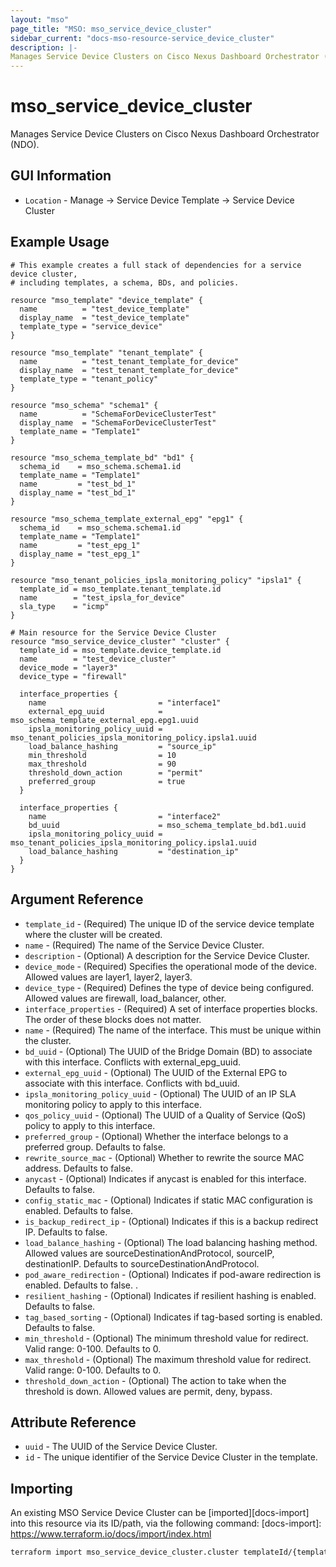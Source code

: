 ```yaml
---
layout: "mso"
page_title: "MSO: mso_service_device_cluster"
sidebar_current: "docs-mso-resource-service_device_cluster"
description: |-
Manages Service Device Clusters on Cisco Nexus Dashboard Orchestrator (NDO)
---
```


# mso_service_device_cluster #

Manages Service Device Clusters on Cisco Nexus Dashboard Orchestrator (NDO).


## GUI Information ##

* `Location` - Manage -> Service Device Template -> Service Device Cluster

## Example Usage ##

```hcl
# This example creates a full stack of dependencies for a service device cluster,
# including templates, a schema, BDs, and policies.

resource "mso_template" "device_template" {
  name          = "test_device_template"
  display_name  = "test_device_template"
  template_type = "service_device"
}

resource "mso_template" "tenant_template" {
  name          = "test_tenant_template_for_device"
  display_name  = "test_tenant_template_for_device"
  template_type = "tenant_policy"
}

resource "mso_schema" "schema1" {
  name          = "SchemaForDeviceClusterTest"
  display_name  = "SchemaForDeviceClusterTest"
  template_name = "Template1"
}

resource "mso_schema_template_bd" "bd1" {
  schema_id    = mso_schema.schema1.id
  template_name = "Template1"
  name         = "test_bd_1"
  display_name = "test_bd_1"
}

resource "mso_schema_template_external_epg" "epg1" {
  schema_id    = mso_schema.schema1.id
  template_name = "Template1"
  name         = "test_epg_1"
  display_name = "test_epg_1"
}

resource "mso_tenant_policies_ipsla_monitoring_policy" "ipsla1" {
  template_id = mso_template.tenant_template.id
  name        = "test_ipsla_for_device"
  sla_type    = "icmp"
}

# Main resource for the Service Device Cluster
resource "mso_service_device_cluster" "cluster" {
  template_id = mso_template.device_template.id
  name        = "test_device_cluster"
  device_mode = "layer3"
  device_type = "firewall"

  interface_properties {
    name                         = "interface1"
    external_epg_uuid            = mso_schema_template_external_epg.epg1.uuid
    ipsla_monitoring_policy_uuid = mso_tenant_policies_ipsla_monitoring_policy.ipsla1.uuid
    load_balance_hashing         = "source_ip"
    min_threshold                = 10
    max_threshold                = 90
    threshold_down_action        = "permit"
    preferred_group              = true
  }

  interface_properties {
    name                         = "interface2"
    bd_uuid                      = mso_schema_template_bd.bd1.uuid
    ipsla_monitoring_policy_uuid = mso_tenant_policies_ipsla_monitoring_policy.ipsla1.uuid
    load_balance_hashing         = "destination_ip"
  }
}
```

## Argument Reference ##

* `template_id` - (Required) The unique ID of the service device template where the cluster will be created.
* `name` - (Required) The name of the Service Device Cluster.
* `description` - (Optional) A description for the Service Device Cluster.
* `device_mode` - (Required) Specifies the operational mode of the device. Allowed values are layer1, layer2, layer3.
* `device_type` - (Required) Defines the type of device being configured. Allowed values are firewall, load_balancer, other.
* `interface_properties` - (Required) A set of interface properties blocks. The order of these blocks does not matter.
* `name` - (Required) The name of the interface. This must be unique within the cluster.
* `bd_uuid` - (Optional) The UUID of the Bridge Domain (BD) to associate with this interface. Conflicts with external_epg_uuid.
* `external_epg_uuid` - (Optional) The UUID of the External EPG to associate with this interface. Conflicts with bd_uuid.
* `ipsla_monitoring_policy_uuid` - (Optional) The UUID of an IP SLA monitoring policy to apply to this interface.
* `qos_policy_uuid` - (Optional) The UUID of a Quality of Service (QoS) policy to apply to this interface.
* `preferred_group` - (Optional) Whether the interface belongs to a preferred group. Defaults to false.
* `rewrite_source_mac` - (Optional) Whether to rewrite the source MAC address. Defaults to false.
* `anycast` - (Optional) Indicates if anycast is enabled for this interface. Defaults to false.
* `config_static_mac` - (Optional) Indicates if static MAC configuration is enabled. Defaults to false.
* `is_backup_redirect_ip` - (Optional) Indicates if this is a backup redirect IP. Defaults to false.
* `load_balance_hashing` - (Optional) The load balancing hashing method. Allowed values are sourceDestinationAndProtocol, sourceIP, destinationIP. Defaults to sourceDestinationAndProtocol.
* `pod_aware_redirection` - (Optional) Indicates if pod-aware redirection is enabled. Defaults to false. .
* `resilient_hashing` - (Optional) Indicates if resilient hashing is enabled. Defaults to false.
* `tag_based_sorting` - (Optional) Indicates if tag-based sorting is enabled. Defaults to false.
* `min_threshold` - (Optional) The minimum threshold value for redirect. Valid range: 0-100. Defaults to 0.
* `max_threshold` - (Optional) The maximum threshold value for redirect. Valid range: 0-100. Defaults to 0.
* `threshold_down_action` - (Optional) The action to take when the threshold is down. Allowed values are permit, deny, bypass.

## Attribute Reference ##

* `uuid` - The UUID of the Service Device Cluster.
* `id` - The unique identifier of the Service Device Cluster in the template.

## Importing ##

An existing MSO Service Device Cluster can be [imported][docs-import] into this resource via its ID/path, via the following command: [docs-import]: https://www.terraform.io/docs/import/index.html


```bash
terraform import mso_service_device_cluster.cluster templateId/{template_id}/ServiceDeviceCluster/{name}
```